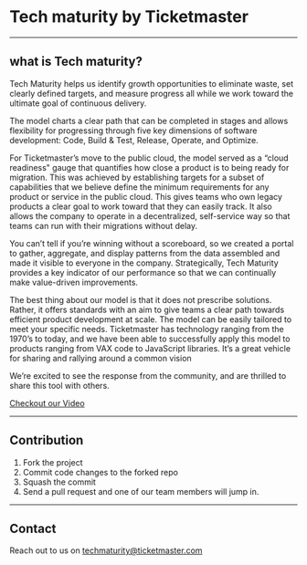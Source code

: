 # **Tech maturity by Ticketmaster**
---- 

## what is Tech maturity?
Tech Maturity helps us identify growth opportunities to eliminate waste, set clearly defined targets, and measure progress all while we work toward the ultimate goal of continuous delivery.

The model charts a clear path that can be completed in stages and allows flexibility for progressing through five key dimensions of software development: Code, Build & Test, Release, Operate, and Optimize.

For Ticketmaster’s move to the public cloud, the model served as a “cloud readiness" gauge that quantifies how close a product is to being ready for migration. This was achieved by establishing targets for a subset of capabilities that we believe define the minimum requirements for any product or service in the public cloud. This gives teams who own legacy products a clear goal to work toward that they can easily track. It also allows the company to operate in a decentralized, self-service way so that teams can run with their migrations without delay.

You can’t tell if you’re winning without a scoreboard, so we created a portal to gather, aggregate, and display patterns from the data assembled and made it visible to everyone in the company. Strategically, Tech Maturity provides a key indicator of our performance so that we can continually make value-driven improvements.

The best thing about our model is that it does not prescribe solutions. Rather, it offers standards with an aim to give teams a clear path towards efficient product development at scale. The model can be easily tailored to meet your specific needs. Ticketmaster has technology ranging from the 1970’s to today, and we have been able to successfully apply this model to products ranging from VAX code to JavaScript libraries. It’s a great vehicle for sharing and rallying around a common vision

We’re excited to see the response from the community, and are thrilled to share this tool with others.

[Checkout our Video](https://youtu.be/LLAg_LxuBzM)

----
## Contribution
1. Fork the project
2. Commit code changes to the forked repo
3. Squash the commit
4. Send a pull request and one of our team members will jump in.


----
## Contact

Reach out to us on techmaturity@ticketmaster.com